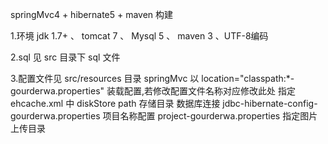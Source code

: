 
springMvc4 + hibernate5 + maven 构建

1.环境 jdk 1.7+ 、 tomcat 7 、 Mysql 5 、 maven 3 、UTF-8编码

2.sql 见 src 目录下 sql 文件

3.配置文件见 src/resources 目录 
    springMvc 以 location="classpath:*-gourderwa.properties" 装载配置,若修改配置文件名称对应修改此处
    指定 ehcache.xml 中 diskStore path 存储目录
    数据库连接 jdbc-hibernate-config-gourderwa.properties
    项目名称配置 project-gourderwa.properties 指定图片上传目录

